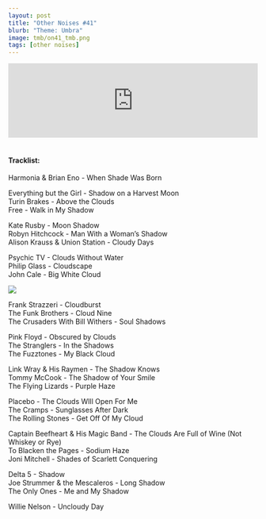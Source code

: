 ```yaml
---
layout: post
title: "Other Noises #41"
blurb: "Theme: Umbra"
image: tmb/on41_tmb.png
tags: [other noises]
---
```



<iframe scrolling="no" id="hearthis_at_track_3042938" width="100%" height="150" src="https://hearthis.at/embed/3042938/transparent_black/?hcolor=&color=&style=2&block_size=2&block_space=1&background=1&waveform=0&cover=0&autoplay=0&css=" frameborder="0" allowtransparency allow="autoplay"><p>Listen to <a href="https://hearthis.at/zerocc/2019-04-2520h59m46s/" target="_blank">Other Noises #41 (25/4/19) - UMBRA</a> <span>by</span><a href="https://hearthis.at/zerocc/" target="_blank" >Zero</a> <span>on</span> <a href="https://hearthis.at/" target="_blank">hearthis.at</a></p></iframe>
&nbsp;

#### Tracklist:

Harmonia & Brian Eno - When Shade Was Born

Everything but the Girl - Shadow on a Harvest Moon  
Turin Brakes - Above the Clouds  
Free - Walk in My Shadow

Kate Rusby - Moon Shadow  
Robyn Hitchcock - Man With a Woman’s Shadow  
Alison Krauss & Union Station - Cloudy Days

Psychic TV - Clouds Without Water  
Philip Glass - Cloudscape  
John Cale - Big White Cloud

![](https://lh3.googleusercontent.com/f_PvpOf3WUuw7ULXfcvyZffqNgwvCqHo1mD4kRmU5MhaVF-KtIfsL4GXTCfcW1g4P15L_h4-NFxThPBFwAWlbbd2uaX7CgoZHuf4P9O-EJGOn79Hhj66o8MzyXBOXI23BvVlxmKmI5DupBGhGmEuGiiuJ6UZ_Bj0D9nUe7uWjA_TbDcRtaRT2G3w3_a-fr_YGXbrCpF3TchcO_mJTiCDWe7ULKUmaLL4tI1CnWpuaQMvgUj7PWS9AHUI4lH8AT8Hvcm5BVjwMx5xB_UgG2VOuCjG-LhAnxO72M8ym2lFpsODw5rPCgAPEMSwdpXsxQsnPQR8ZLXdG53Gh-iE9GMJRi8GNj3eD6z2ff8KUfFtwRfGJFT4bWS6TQlMeWyd8MttI5CR6gDlwTDsK0bt_AP-FoO5u8ds4lUTU85CB3WxXH8LxK5M2sftf0ISK_SKZkG6FfkIyeEK62iZu--0u8XiYLquMkh_A4IXeklGWwqR2CQ4SqxoBZeusyJIqX1idq62aMosw7nG40nXuQ-e22yjsnGU_vkgGYyuyerHy6SrsKch7l22AUiFG1Ov4NvcY-aW1Gqi2SGrYtg4L-Tlq3OCXPRML6bODMidMDanTrijAUrrrzG0MjamANojPmrlxjzSw9_uYFKXGSOPCEZLi2nShR1m=w599-h571-no)

Frank Strazzeri - Cloudburst  
The Funk Brothers - Cloud Nine  
The Crusaders With Bill Withers - Soul Shadows

Pink Floyd - Obscured by Clouds  
The Stranglers - In the Shadows  
The Fuzztones - My Black Cloud

Link Wray & His Raymen - The Shadow Knows  
Tommy McCook - The Shadow of Your Smile  
The Flying Lizards - Purple Haze

Placebo - The Clouds WIll Open For Me  
The Cramps - Sunglasses After Dark  
The Rolling Stones - Get Off Of My Cloud

Captain Beefheart & His Magic Band - The Clouds Are Full of Wine (Not Whiskey or Rye)  
To Blacken the Pages - Sodium Haze  
Joni Mitchell - Shades of Scarlett Conquering

Delta 5 - Shadow  
Joe Strummer & the Mescaleros - Long Shadow  
The Only Ones - Me and My Shadow

Willie Nelson - Uncloudy Day
